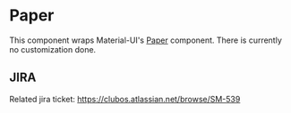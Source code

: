 # Paper
This component wraps Material-UI's [Paper](https://material-ui.com/api/paper/) component. There is currently
no customization done. 

## JIRA
Related jira ticket: https://clubos.atlassian.net/browse/SM-539

